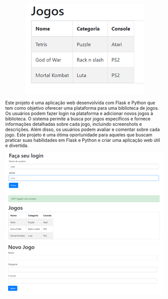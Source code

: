 
<p align="center">  
   <img src="f1.png">
</p>

Este projeto é uma aplicação web desenvolvida com Flask e Python que tem como objetivo oferecer uma plataforma para uma biblioteca de jogos. Os usuários podem fazer login na plataforma e adicionar novos jogos à biblioteca. O sistema permite a busca por jogos específicos e fornece informações detalhadas sobre cada jogo, incluindo screenshots e descrições. Além disso, os usuários podem avaliar e comentar sobre cada jogo. Este projeto é uma ótima oportunidade para aqueles que buscam praticar suas habilidades em Flask e Python e criar uma aplicação web útil e divertida.

<p align="center">  
  <img src="f3.png">
  <img src="f4.png">
  <img src="f2.png">
</p>
